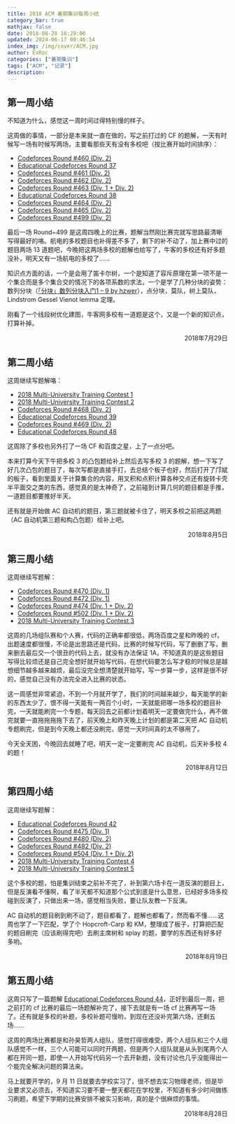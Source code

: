 ```yaml
---
title: 2018 ACM 暑期集训每周小结
category_bar: true
mathjax: false
date: 2018-08-28 16:29:00
updated: 2024-06-17 00:46:54
index_img: /img/cover/ACM.jpg
author: ExRoc
categories: ["暑期集训"]
tags: ["ACM", "记录"]
description:
---
```


## 第一周小结

不知道为什么，感觉这一周时间过得特别慢的样子。

这周做的事情，一部分是本来就一直在做的，写之前打过的 CF 的题解，一天有时候写一场有时候写两场，主要看那些天有没有多校吧（按比赛开始时间排序）：

- [Codeforces Round #460 (Div. 2)](https://www.zybuluo.com/Dmaxiya/note/1222265)
- [Educational Codeforces Round 37](https://www.zybuluo.com/Dmaxiya/note/1222762)
- [Codeforces Round #461 (Div. 2)](https://www.zybuluo.com/Dmaxiya/note/1224154)
- [Codeforces Round #462 (Div. 2)](https://www.zybuluo.com/Dmaxiya/note/1224362)
- [Codeforces Round #463 (Div. 1 + Div. 2)](https://www.zybuluo.com/Dmaxiya/note/1226757)
- [Educational Codeforces Round 38](https://www.zybuluo.com/Dmaxiya/note/1226933)
- [Codeforces Round #464 (Div. 2)](https://www.zybuluo.com/Dmaxiya/note/1227069)
- [Codeforces Round #465 (Div. 2)](https://www.zybuluo.com/Dmaxiya/note/1229695)
- [Codeforces Round #499 (Div. 2)](https://www.zybuluo.com/Dmaxiya/note/1229568)

最后一场 Round~499 是这周四晚上的比赛，题解当然刚比赛完就写思路最清晰写得最好的咯。航电的多校题目也补得差不多了，剩下的补不动了，加上赛中过的题目两场 13 道题吧，今晚把这两场多校的题解也给写了，牛客的多校还有好多题没补，明天又有一场航电的多校了……

知识点方面的话，一个是会用了笛卡尔树，一个是知道了容斥原理在第一项不是一个集合而是多个集合交的情况下的各项系数的求法，一个是学了几种分块的姿势：数列分块（[「分块」数列分块入门1 – 9 by hzwer](http://hzwer.com/8053.html)），点分块，莫队，树上莫队，Lindstrom Gessel Vienot lemma 定理。

刚看了一个线段树优化建图，牛客网多校有一道题是这个，又是一个新的知识点，打算补掉。

<p align="right">2018年7月29日</p>

## 第二周小结

这周继续写题解咯：

- [2018 Multi-University Training Contest 1](https://www.zybuluo.com/Dmaxiya/note/1231390)
- [2018 Multi-University Training Contest 2](https://www.zybuluo.com/Dmaxiya/note/1233177)
- [Codeforces Round #468 (Div. 2)](https://www.zybuluo.com/Dmaxiya/note/1233816)
- [Educational Codeforces Round 39](https://www.zybuluo.com/Dmaxiya/note/1235565)
- [Codeforces Round #469 (Div. 2)](https://www.zybuluo.com/Dmaxiya/note/1236475)
- [Educational Codeforces Round 48](https://www.zybuluo.com/Dmaxiya/note/1238205)

这周除了多校也另外打了一场 CF 和百度之星，上了一点分吧。

本来打算今天下午把多校 3 的凸包题给补上然后去写多校 3 的题解，想一下写了好几次凸包的题目了，每次写都是直接手打，去总结个板子也好，然后打开了邝斌的板子，看到里面关于计算集合的内容，用叉积和点积计算各种交点还有旋转卡壳半平面交之类的东西，感觉真的是太神奇了，之前碰到计算几何的题目都是手推，一道题目都要推好半天。

还有就是开始做 AC 自动机的题目，第三题就被卡住了，明天多校之前把这两题（AC 自动机第三题和构凸包题）给补上吧。

<p align="right">2018年8月5日</p>

## 第三周小结

这周继续写题解：

- [Codeforces Round #470 (Div. 1)](https://www.zybuluo.com/Dmaxiya/note/1241064)
- [Codeforces Round #472 (Div. 1)](https://www.zybuluo.com/Dmaxiya/note/1242376)
- [Codeforces Round #474 (Div. 1 + Div. 2)](https://www.zybuluo.com/Dmaxiya/note/1246200)
- [Codeforces Round #502 (Div. 1 + Div. 2)](https://www.zybuluo.com/Dmaxiya/note/1243810)
- [2018 Multi-University Training Contest 3](https://www.zybuluo.com/Dmaxiya/note/1244802)

这周的几场组队赛和个人赛，代码的正确率都很低，两场百度之星和昨晚的 cf，出题速度都很慢，不论是出思路还是代码，比赛的时候写代码，写了删删了写，删来删去最后交一个很丑的代码上去，就没有办法保证 1A，不知道真的是这些题目写得比较烦还是自己完全想好就开始写代码，在想代码要怎么写才稳的时候总是越想细节越多越来越烦，最后没完全想清楚就开始写，写一步算一步，这样是很不好的，感觉自己没有办法完全进入比赛的状态。

这一周感觉非常紧迫，不到一个月就开学了，我们的时间越来越少，每天能学的新的东西太少了，恨不得一天能有一两百个小时，一天就能把哪一场多校的题目补完，一天就能刷完一个专题，每天回去之前都计划着明天一定要做完什么，再不做完就要一直拖拖拖拖下去了，前天晚上和昨天晚上计划的都是第二天把 AC 自动机专题刷完，但是到今天晚上都还没刷完，感觉一天时间真的太不够用了。

今天全天困，今晚回去就睡了吧，明天一定一定要刷完 AC 自动机，后天补多校 4 的题！

<p align="right">2018年8月12日</p>

## 第四周小结

这周继续写题解：

- [Educational Codeforces Round 42](https://www.zybuluo.com/Dmaxiya/note/1248985)
- [Codeforces Round #475 (Div. 1)](https://www.zybuluo.com/Dmaxiya/note/1250295)
- [Codeforces Round #480 (Div. 2)](https://www.zybuluo.com/Dmaxiya/note/1251537)
- [Codeforces Round #482 (Div. 2)](https://www.zybuluo.com/Dmaxiya/note/1252826)
- [Codeforces Round #504 (Div. 1 + Div. 2)](https://www.zybuluo.com/Dmaxiya/note/1254013)
- [2018 Multi-University Training Contest 4](https://www.zybuluo.com/Dmaxiya/note/1249729)
- [2018 Multi-University Training Contest 5](https://www.zybuluo.com/Dmaxiya/note/1252355)

这个多校的题，怕是集训结束之前补不完了，补到第六场卡在一道反演的题目上，但是反演看不懂啊，看了半天都不知道那个公式到底是什么意思，已经好多场多校碰到反演了，只做出来一场，感觉相当失败，要让队友教一下反演。

AC 自动机的题目刷到刷不动了，题目都看了，题解也都看了，然而看不懂……这周也学了一下匹配，学了个 Hopcroft-Carp 和 KM，整理成了板子，打算把匹配的题目刷完（应该刷得完吧）去刷主席树和 splay 的题，要学的东西还有好多好多哟。

<p align="right">2018年8月19日</p>

## 第五周小结

这周只写了一篇题解 [Educational Codeforces Round 44](https://www.zybuluo.com/Dmaxiya/note/1255004)，正好到最后一周，把之前打的 cf 比赛的最后一场题解补完了，接下去就是有一场 cf 比赛再写一场了。还有就是多校的补题，多校补题可慢哟，到现在还没补完第六场，还剩五场……

这周的两场比赛都是和孙昊哲两人组队，感觉打得很难受，两个人组队和三个人组队感觉不一样，三个人可能可以同时开两题，但是两个人组队就是从头到尾两个人都在开同一题，即使一人开始写代码另一个去开新题，没有讨论也几乎没能得出一个能完全解决问题的算法来。

马上就要开学的，9 月 11 日就要去学校实习了，很不想去实习物理老师，但是毕业要求又必须去，不知道实习要不要一整天都花在学校里，不知道有多少时间做练习刷题，希望下学期的比赛安排不被实习影响，真的是个很麻烦的事情。

<p align="right">2018年8月28日</p>